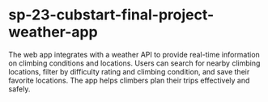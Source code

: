 # sp-23-cubstart-final-project-weather-app
The web app integrates with a weather API to provide real-time information on climbing conditions and locations. Users can search for nearby climbing locations, filter by difficulty rating and climbing condition, and save their favorite locations. The app helps climbers plan their trips effectively and safely.
